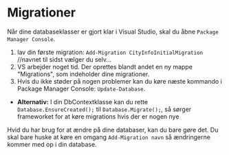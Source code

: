 # Migrationer
Når dine databaseklasser er gjort klar i Visual Studio, skal du åbne `Package Manager Console`.

1. lav din første migration: `Add-Migration CityInfoInitialMigration` //navnet til sidst vælger du selv...
2. VS arbejder noget tid. Der oprettes blandt andet en ny mappe "Migrations", som indeholder dine migrationer.
3. Hvis du ikke støder på nogen problemer kan du køre næste kommando i Package Manager Console: `Update-Database`.
- __Alternativ:__ I din DbContextklasse kan du rette `Database.EnsureCreated();` til `Database.Migrate();`, så sørger frameworket for at køre migrations hvis der er nogen nye

Hvid du har brug for at ændre på dine databaser, kan du bare gøre det. Du skal bare huske at køre en omgang `Add-Migration navn` så ændringerne kommer med op i din database.
